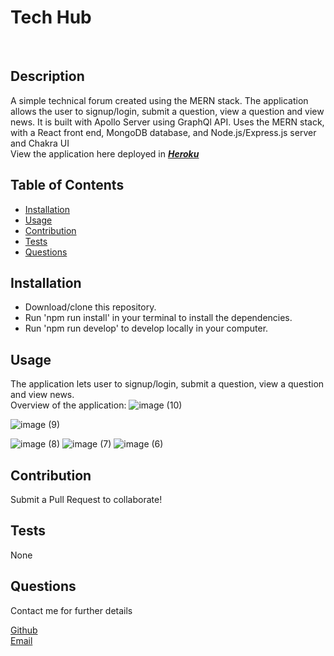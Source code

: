 ﻿<h1>Tech Hub </h1>
<br>

## Description

A simple technical forum created using the MERN stack. The application allows the user to signup/login, submit a question, view a question and view news. It is built with Apollo Server using GraphQl API. Uses the MERN stack, with a React front end, MongoDB database, and Node.js/Express.js server and Chakra UI<br>
View the application here deployed in **_[Heroku](https://secret-forest-17626.herokuapp.com/)_**

## Table of Contents

- [Installation](#Installation)
- [Usage](#Usage)
- [Contribution](#Contribution)
- [Tests](#Tests)
- [Questions](#Questions)

## Installation

- Download/clone this repository.
- Run 'npm run install' in your terminal to install the dependencies.
- Run 'npm run develop' to develop locally in your computer.

## Usage

The application lets user to signup/login, submit a question, view a question and view news.<br />
Overview of the application:
![image (10)](https://user-images.githubusercontent.com/84444052/153602951-a83c3a07-24bf-4ef6-b2f1-ad41c44a22e3.png)

![image (9)](https://user-images.githubusercontent.com/84444052/153603787-fd0ac8d4-5efa-459a-93cd-3c55786704a5.png)

![image (8)](https://user-images.githubusercontent.com/84444052/153603107-348fae9e-c42a-4ffb-b9ca-a8b60b7e962d.png)
![image (7)](https://user-images.githubusercontent.com/84444052/153603123-805df793-5988-461d-bd45-36b003eefdb6.png)
![image (6)](https://user-images.githubusercontent.com/84444052/153603141-2e0a3ad4-c0ef-4383-aa0b-350eb822c9dd.png)

## Contribution

Submit a Pull Request to collaborate!

## Tests

None

## Questions

Contact me for further details

[Github](https://github.com/anushaselvan)<br>
[Email](mailto:anushaselvan@gmail.com)
